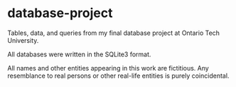 # database-project
Tables, data, and queries from my final database project at Ontario Tech University.

All databases were written in the SQLite3 format. 

All names and other entities appearing in this work are fictitious. Any resemblance to real persons or other real-life entities is purely coincidental.

